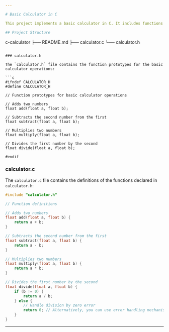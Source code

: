 ```yaml
---

# Basic Calculator in C

This project implements a basic calculator in C. It includes functions for addition, subtraction, multiplication, and division.

## Project Structure

```
c-calculator
├── README.md
├── calculator.c
└── calculator.h
```

### calculator.h

The `calculator.h` file contains the function prototypes for the basic calculator operations:

```c
#ifndef CALCULATOR_H
#define CALCULATOR_H

// Function prototypes for basic calculator operations

// Adds two numbers
float add(float a, float b);

// Subtracts the second number from the first
float subtract(float a, float b);

// Multiplies two numbers
float multiply(float a, float b);

// Divides the first number by the second
float divide(float a, float b);

#endif
```

### calculator.c

The `calculator.c` file contains the definitions of the functions declared in `calculator.h`:

```c
#include "calculator.h"

// Function definitions

// Adds two numbers
float add(float a, float b) {
    return a + b;
}

// Subtracts the second number from the first
float subtract(float a, float b) {
    return a - b;
}

// Multiplies two numbers
float multiply(float a, float b) {
    return a * b;
}

// Divides the first number by the second
float divide(float a, float b) {
    if (b != 0) {
        return a / b;
    } else {
        // Handle division by zero error
        return 0; // Alternatively, you can use error handling mechanisms
    }
}
```

---
```

